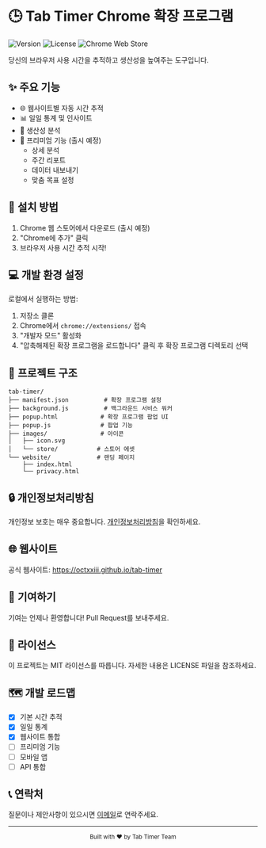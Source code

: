 # 🕒 Tab Timer Chrome 확장 프로그램

![Version](https://img.shields.io/badge/version-1.0.0-blue)
![License](https://img.shields.io/badge/license-MIT-green)
![Chrome Web Store](https://img.shields.io/badge/Chrome%20Web%20Store-coming%20soon-orange)

당신의 브라우저 사용 시간을 추적하고 생산성을 높여주는 도구입니다.

## ✨ 주요 기능
- 🌐 웹사이트별 자동 시간 추적
- 📊 일일 통계 및 인사이트
- 🎯 생산성 분석
- 💎 프리미엄 기능 (출시 예정)
  - 상세 분석
  - 주간 리포트
  - 데이터 내보내기
  - 맞춤 목표 설정

## 🚀 설치 방법
1. Chrome 웹 스토어에서 다운로드 (출시 예정)
2. "Chrome에 추가" 클릭
3. 브라우저 사용 시간 추적 시작!

## 💻 개발 환경 설정
로컬에서 실행하는 방법:
1. 저장소 클론
2. Chrome에서 `chrome://extensions/` 접속
3. "개발자 모드" 활성화
4. "압축해제된 확장 프로그램을 로드합니다" 클릭 후 확장 프로그램 디렉토리 선택

## 📁 프로젝트 구조
```
tab-timer/
├── manifest.json          # 확장 프로그램 설정
├── background.js          # 백그라운드 서비스 워커
├── popup.html            # 확장 프로그램 팝업 UI
├── popup.js              # 팝업 기능
├── images/               # 아이콘
│   ├── icon.svg
│   └── store/           # 스토어 에셋
└── website/             # 랜딩 페이지
    ├── index.html
    └── privacy.html
```

## 🔒 개인정보처리방침
개인정보 보호는 매우 중요합니다. [개인정보처리방침](https://octxxiii.github.io/tab-timer/privacy.html)을 확인하세요.

## 🌐 웹사이트
공식 웹사이트: https://octxxiii.github.io/tab-timer

## 🤝 기여하기
기여는 언제나 환영합니다! Pull Request를 보내주세요.

## 📄 라이선스
이 프로젝트는 MIT 라이선스를 따릅니다. 자세한 내용은 LICENSE 파일을 참조하세요.

## 🗺️ 개발 로드맵
- [x] 기본 시간 추적
- [x] 일일 통계
- [x] 웹사이트 통합
- [ ] 프리미엄 기능
- [ ] 모바일 앱
- [ ] API 통합

## 📞 연락처
질문이나 제안사항이 있으시면 [이메일](mailto:kdyw123@gmail.com)로 연락주세요.

---

<div align="center">
  <sub>Built with ❤️ by Tab Timer Team</sub>
</div> 